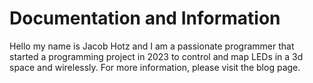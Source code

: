 # Documentation and Information
Hello my name is Jacob Hotz and I am a passionate programmer that started a programming project in 2023 to control and map LEDs in a 3d space and wirelessly. For more information, please visit the blog page. 